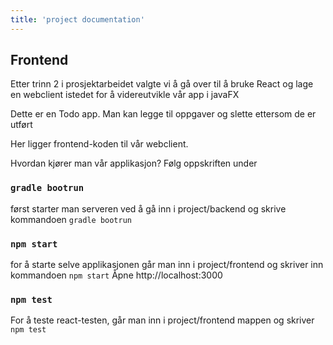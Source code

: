 ```yaml
---
title: 'project documentation'
---
```



## Frontend 

Etter trinn 2 i prosjektarbeidet valgte vi å gå over til å bruke React og lage en webclient istedet for å videreutvikle vår app i javaFX

Dette er en Todo app. Man kan legge til oppgaver og slette ettersom de er utført 


Her ligger frontend-koden til vår webclient.

Hvordan kjører man vår applikasjon? Følg oppskriften under 

### `gradle bootrun`

først starter man serveren ved å gå inn i project/backend og skrive kommandoen `gradle bootrun`

### `npm start`

for å starte selve applikasjonen går man inn i project/frontend og skriver inn kommandoen `npm start`
Åpne http://localhost:3000 

### `npm test`

For å teste react-testen, går man inn i project/frontend mappen og skriver `npm test`


